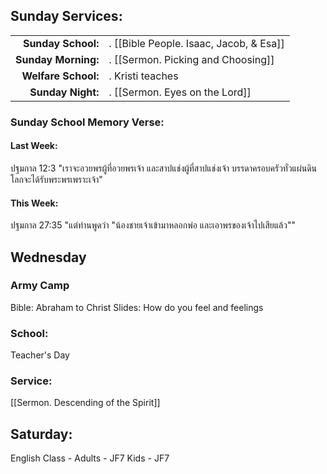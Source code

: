 ## Sunday Services:
| | |
| --:|:-- |
| **Sunday School:**  |. [[Bible People. Isaac, Jacob, & Esa]]
| **Sunday Morning:** |. [[Sermon. Picking and Choosing]]
| **Welfare School:** |. Kristi teaches
| **Sunday Night:**   |. [[Sermon. Eyes on the Lord]]

### Sunday School Memory Verse:
#### Last Week: 
ปฐมกาล 12:3 "เราจะอวยพรผู้ที่อวยพรเจ้า และสาปแช่งผู้ที่สาปแช่งเจ้า บรรดาครอบครัวทั่วแผ่นดินโลกจะได้รับพระพรเพราะเจ้า"

#### This Week:
ปฐมกาล 27:35 "แต่ท่านพูดว่า "น้องชายเจ้าเข้ามาหลอกพ่อ และเอาพรของเจ้าไปเสียแล้ว""

## Wednesday
### Army Camp
Bible: Abraham to Christ
Slides: How do you feel and feelings

### School:
Teacher's Day

### Service:
[[Sermon. Descending of the Spirit]]

## Saturday:
English Class - Adults - JF7
                Kids - JF7